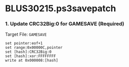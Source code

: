 # BLUS30215.ps3savepatch

### 1. Update CRC32Big:0 for GAMESAVE (Required)

Target File: `GAMESAVE`

```
set pointer:eof+1
set range:0x00000C,pointer
set [hash]:CRC32Big:0
set [hash]:xor:FFFFFFFF
write at 0x000008:[hash]
```

